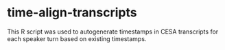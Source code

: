 # time-align-transcripts
This R script was used to autogenerate timestamps in CESA transcripts for each speaker turn based on existing timestamps.
